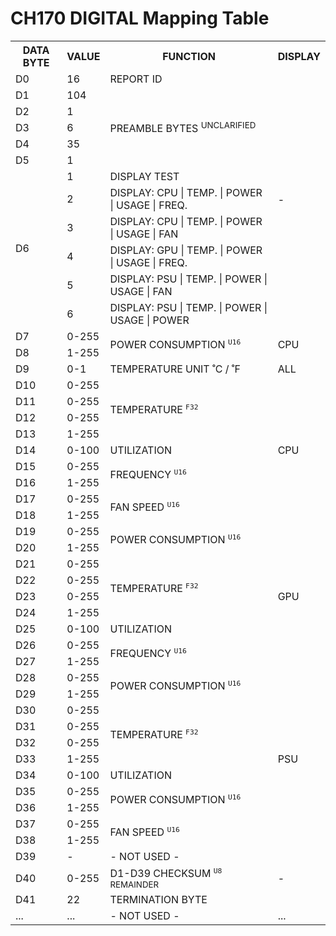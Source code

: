 # CH170 DIGITAL Mapping Table
<table>
    <tr>
        <th>DATA BYTE</th>
        <th>VALUE</th>
        <th>FUNCTION</th>
        <th>DISPLAY</th>
    </tr>
    <tr>
        <td>D0</td>
        <td>16</td>
        <td>REPORT ID</td>
        <td rowspan="12">-</td>
    </tr>
    <tr>
        <td>D1</td>
        <td>104</td>
        <td rowspan="5">PREAMBLE BYTES <sup>UNCLARIFIED</sup></td>
    </tr>
    <tr>
        <td>D2</td>
        <td>1</td>
    </tr>
    <tr>
        <td>D3</td>
        <td>6</td>
    </tr>
    <tr>
        <td>D4</td>
        <td>35</td>
    </tr>
    <tr>
        <td>D5</td>
        <td>1</td>
    </tr>
    <tr>
        <td rowspan="6">D6</td>
        <td>1</td>
        <td>DISPLAY TEST</td>
    </tr>
    <tr>
        <td>2</td>
        <td>DISPLAY: CPU | TEMP. | POWER | USAGE | FREQ.</td>
    </tr>
    <tr>
        <td>3</td>
        <td>DISPLAY: CPU | TEMP. | POWER | USAGE | FAN</td>
    </tr>
    <tr>
        <td>4</td>
        <td>DISPLAY: GPU | TEMP. | POWER | USAGE | FREQ.</td>
    </tr>
    <tr>
        <td>5</td>
        <td>DISPLAY: PSU | TEMP. | POWER | USAGE | FAN</td>
    </tr>
    <tr>
        <td>6</td>
        <td>DISPLAY: PSU | TEMP. | POWER | USAGE | POWER</td>
    </tr>
    <tr>
        <td>D7</td>
        <td>0-255</td>
        <td rowspan="2">POWER CONSUMPTION <sup><code>U16</code></sup></td>
        <td rowspan="2">CPU</td>
    </tr>
    <tr>
        <td>D8</td>
        <td>1-255</td>
    </tr>
    <tr>
        <td>D9</td>
        <td>0-1</td>
        <td>TEMPERATURE UNIT ˚C / ˚F</td>
        <td>ALL</td>
    </tr>
    <tr>
        <td>D10</td>
        <td>0-255</td>
        <td rowspan="4">TEMPERATURE <sup><code>F32</code></sup></td>
        <td rowspan="9">CPU</td>
    </tr>
    <tr>
        <td>D11</td>
        <td>0-255</td>
    </tr>
    <tr>
        <td>D12</td>
        <td>0-255</td>
    </tr>
    <tr>
        <td>D13</td>
        <td>1-255</td>
    </tr>
    <tr>
        <td>D14</td>
        <td>0-100</td>
        <td>UTILIZATION</td>
    </tr>
    <tr>
        <td>D15</td>
        <td>0-255</td>
        <td rowspan="2">FREQUENCY <sup><code>U16</code></sup></td>
    </tr>
    <tr>
        <td>D16</td>
        <td>1-255</td>
    </tr>
    <tr>
        <td>D17</td>
        <td>0-255</td>
        <td rowspan="2">FAN SPEED <sup><code>U16</code></sup></td>
    </tr>
    <tr>
        <td>D18</td>
        <td>1-255</td>
    </tr>
    <tr>
        <td>D19</td>
        <td>0-255</td>
        <td rowspan="2">POWER CONSUMPTION <sup><code>U16</code></sup></td>
        <td rowspan="9">GPU</td>
    </tr>
    <tr>
        <td>D20</td>
        <td>1-255</td>
    </tr>
    <tr>
        <td>D21</td>
        <td>0-255</td>
        <td rowspan="4">TEMPERATURE <sup><code>F32</code></sup></td>
    </tr>
    <tr>
        <td>D22</td>
        <td>0-255</td>
    </tr>
    <tr>
        <td>D23</td>
        <td>0-255</td>
    </tr>
    <tr>
        <td>D24</td>
        <td>1-255</td>
    </tr>
    <tr>
        <td>D25</td>
        <td>0-100</td>
        <td>UTILIZATION</td>
    </tr>
    <tr>
        <td>D26</td>
        <td>0-255</td>
        <td rowspan="2">FREQUENCY <sup><code>U16</code></sup></td>
    </tr>
    <tr>
        <td>D27</td>
        <td>1-255</td>
    </tr>
    <tr>
        <td>D28</td>
        <td>0-255</td>
        <td rowspan="2">POWER CONSUMPTION <sup><code>U16</code></sup></td>
        <td rowspan="11">PSU</td>
    </tr>
    <tr>
        <td>D29</td>
        <td>1-255</td>
    </tr>
    <tr>
        <td>D30</td>
        <td>0-255</td>
        <td rowspan="4"> TEMPERATURE <sup><code>F32</code></sup></td>
    </tr>
    <tr>
        <td>D31</td>
        <td>0-255</td>
    </tr>
    <tr>
        <td>D32</td>
        <td>0-255</td>
    </tr>
    <tr>
        <td>D33</td>
        <td>1-255</td>
    </tr>
    <tr>
        <td>D34</td>
        <td>0-100</td>
        <td>UTILIZATION</td>
    </tr>
    <tr>
        <td>D35</td>
        <td>0-255</td>
        <td rowspan="2">POWER CONSUMPTION <sup><code>U16</code></sup></td>
    </tr>
    <tr>
        <td>D36</td>
        <td>1-255</td>
    </tr>
    <tr>
        <td>D37</td>
        <td>0-255</td>
        <td rowspan="2">FAN SPEED <sup><code>U16</code></sup></td>
    </tr>
    <tr>
        <td>D38</td>
        <td>1-255</td>
    </tr>
    <tr>
        <td>D39</td>
        <td>-</td>
        <td>- NOT USED -</td>
        <td rowspan="3">-</td>
    </tr>
    <tr>
        <td>D40</td>
        <td>0-255</td>
        <td>D1-D39 CHECKSUM <sup><code>U8</code> REMAINDER</sup></td>
    </tr>
    <tr>
        <td>D41</td>
        <td>22</td>
        <td>TERMINATION BYTE</td>
    </tr>
    <tr>
        <td>...</td>
        <td>...</td>
        <td>- NOT USED -</td>
        <td>...</td>
    </tr>
</table>
